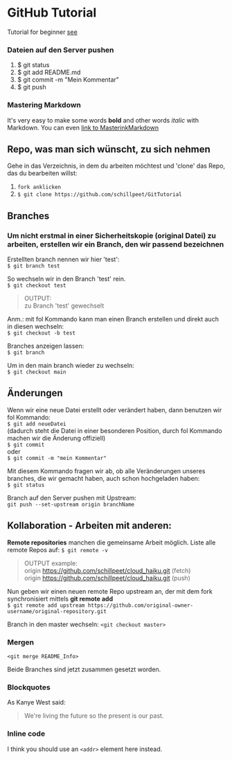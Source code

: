# GitHub Tutorial
Tutorial for beginner [see](https://boolie.org/git-github-anfaenger-tutorial/)

### Dateien auf den Server pushen
1. $ git status
2. $ git add README.md
3. $ git commit -m "Mein Kommentar"
4. $ git push

### Mastering Markdown
It's very easy to make some words **bold** and other words *italic* with Markdown. You can even [link to MasterinkMarkdown](https://guides.github.com/features/mastering-markdown/)

## Repo, was man sich wünscht, zu sich nehmen
Gehe in das Verzeichnis, in dem du arbeiten möchtest und 'clone' das Repo, das du bearbeiten willst:
1. `fork anklicken`
2. `$ git clone https://github.com/schillpeet/GitTutorial`

## Branches
### Um nicht erstmal in einer Sicherheitskopie (original Datei) zu arbeiten, erstellen wir ein Branch, den wir passend bezeichnen
Erstellten branch nennen wir hier 'test':<br>
`$ git branch test`

So wechseln wir in den Branch 'test' rein.<br>
`$ git checkout test`<br>
> OUTPUT: <br>
> zu Branch 'test' gewechselt

Anm.: mit fol Kommando kann man einen Branch erstellen und direkt auch in diesen wechseln:<br>
`$ git checkout -b test`

Branches anzeigen lassen:<br>
`$ git branch`

Um in den main branch wieder zu wechseln:<br>
`$ git checkout main`

## Änderungen
Wenn wir eine neue Datei erstellt oder verändert haben, dann benutzen wir fol Kommando:<br>
`$ git add neueDatei`<br>
(dadurch steht die Datei in einer besonderen Position, durch fol Kommando machen wir die Änderung offiziell)<br>
`$ git commit`<br>
oder<br>
`$ git commit -m "mein Kommentar"`

Mit diesem Kommando fragen wir ab, ob alle Veränderungen unseres branches, die wir gemacht haben, auch schon hochgeladen haben:<br>
`$ git status`

Branch auf den Server pushen mit Upstream:<br>
`git push --set-upstream origin branchName`

## Kollaboration - Arbeiten mit anderen:
**Remote repositories** manchen die gemeinsame Arbeit möglich. Liste alle remote Repos auf:
`$ git remote -v`<br>
> OUTPUT example:<br>
> origin  https://github.com/schillpeet/cloud_haiku.git (fetch)<br>
> origin  https://github.com/schillpeet/cloud_haiku.git (push)<br>

Nun geben wir einen neuen remote Repo upstream an, der mit dem fork synchronisiert mittels **git remote add**<br>
`$ git remote add upstream https://github.com/original-owner-username/original-repository.git`


Branch in den master wechseln:
`<git checkout master>`

### Mergen
`<git merge README_Info>`

Beide Branches sind jetzt zusammen gesetzt worden.

### Blockquotes
As Kanye West said:
> We're living the future so
> the present is our past.

### Inline code
I think you should use an
`<addr>` element here instead.
